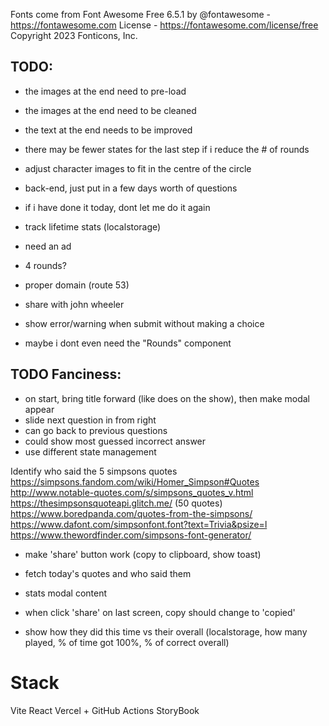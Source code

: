 Fonts come from Font Awesome Free 6.5.1 by @fontawesome - https://fontawesome.com License - https://fontawesome.com/license/free Copyright 2023 Fonticons, Inc.

## TODO:

- the images at the end need to pre-load
- the images at the end need to be cleaned
- the text at the end needs to be improved
- there may be fewer states for the last step if i reduce the # of rounds
- adjust character images to fit in the centre of the circle

- back-end, just put in a few days worth of questions
- if i have done it today, dont let me do it again
- track lifetime stats (localstorage)
- need an ad
- 4 rounds?
- proper domain (route 53)
- share with john wheeler
- show error/warning when submit without making a choice
- maybe i dont even need the "Rounds" component

## TODO Fanciness:

- on start, bring title forward (like does on the show), then make modal appear
- slide next question in from right
- can go back to previous questions
- could show most guessed incorrect answer
- use different state management

Identify who said the 5 simpsons quotes
https://simpsons.fandom.com/wiki/Homer_Simpson#Quotes
http://www.notable-quotes.com/s/simpsons_quotes_v.html
https://thesimpsonsquoteapi.glitch.me/ (50 quotes)
https://www.boredpanda.com/quotes-from-the-simpsons/
https://www.dafont.com/simpsonfont.font?text=Trivia&psize=l
https://www.thewordfinder.com/simpsons-font-generator/

- make 'share' button work (copy to clipboard, show toast)
- fetch today's quotes and who said them

- stats modal content
- when click 'share' on last screen, copy should change to 'copied'
- show how they did this time vs their overall (localstorage, how many played, % of time got 100%, % of correct overall)

# Stack

Vite
React
Vercel + GitHub Actions
StoryBook
